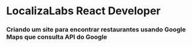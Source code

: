 # LocalizaLabs React Developer

### Criando um site para encontrar restaurantes usando Google Maps que consulta API do Google



